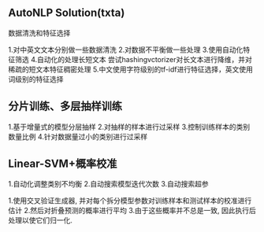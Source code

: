 ## AutoNLP Solution(txta)

数据清洗和特征选择

1.对中英文文本分别做一些数据清洗
2.对数据不平衡做一些处理
3.使用自动化特征筛选
4.自动化的处理长短文本
        尝试hashingvctorizer对长文本进行降维，并对稀疏的短文本特征稠密处理
5.中文使用字符级别的tf-idf进行特征选择，英文使用词级别的特征选择

## 分片训练、多层抽样训练

1.基于增量式的模型分层抽样
2.对抽样的样本进行过采样
3.控制训练样本的类别数量比例
4.针对数据量过小的类别进行过采样

## Linear-SVM+概率校准

1.自动化调整类别不均衡
2.自动搜索模型迭代次数
3.自动搜索超参


1.使用交叉验证生成器, 并对每个拆分模型参数对训练样本和测试样本的校准进行估计
2.然后对折叠预测的概率进行平均
3.由于这些概率并不总是一致, 因此执行后处理以使它们归一化.
